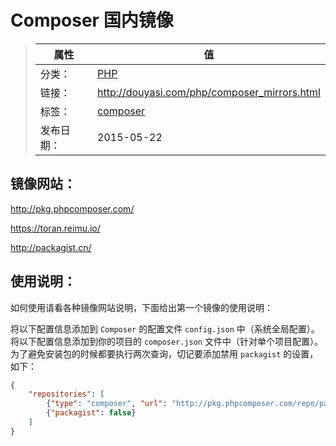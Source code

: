# Composer 国内镜像

>|  属性  |  值  |
>| ----- | ----- |
>| 分类： | [PHP](http://douyasi.com/category/php/) |
>| 链接： | http://douyasi.com/php/composer_mirrors.html |
>| 标签： | [composer](http://douyasi.com/tag/composer)  |
>| 发布日期： | 2015-05-22 |

## 镜像网站：

http://pkg.phpcomposer.com/

https://toran.reimu.io/

http://packagist.cn/

## 使用说明：

如何使用请看各种镜像网站说明，下面给出第一个镜像的使用说明：

将以下配置信息添加到 `Composer` 的配置文件 `config.json` 中（系统全局配置）。
将以下配置信息添加到你的项目的 `composer.json` 文件中（针对单个项目配置）。
为了避免安装包的时候都要执行两次查询，切记要添加禁用 `packagist` 的设置，如下：

```json
{
    "repositories": [
        {"type": "composer", "url": "http://pkg.phpcomposer.com/repo/packagist/"},
        {"packagist": false}
    ]
}
```